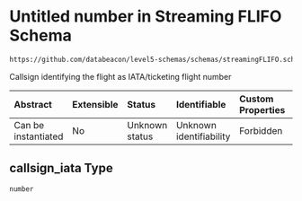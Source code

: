 # Untitled number in Streaming FLIFO Schema

```txt
https://github.com/databeacon/level5-schemas/schemas/streamingFLIFO.schema.json#/properties/callsign_iata
```

Callsign identifying the flight as IATA/ticketing flight number

| Abstract            | Extensible | Status         | Identifiable            | Custom Properties | Additional Properties | Access Restrictions | Defined In                                                                                  |
| :------------------ | :--------- | :------------- | :---------------------- | :---------------- | :-------------------- | :------------------ | :------------------------------------------------------------------------------------------ |
| Can be instantiated | No         | Unknown status | Unknown identifiability | Forbidden         | Allowed               | none                | [streamingFLIFO.schema.json\*](../../out/streamingFLIFO.schema.json "open original schema") |

## callsign\_iata Type

`number`

